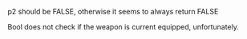 p2 should be FALSE, otherwise it seems to always return FALSE

Bool does not check if the weapon is current equipped, unfortunately.
